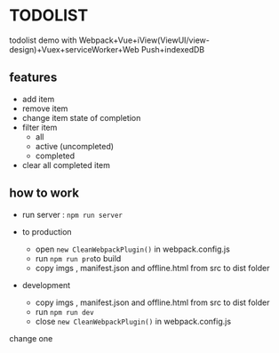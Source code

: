 # TODOLIST

todolist demo with Webpack+Vue+iView(ViewUI/view-design)+Vuex+serviceWorker+Web Push+indexedDB

## features

- add item
- remove item
- change item state of completion
- filter item
  - all
  - active (uncompleted)
  - completed
- clear all completed item

## how to work

- run server : `npm run server`

- to production
  - open `new CleanWebpackPlugin()` in webpack.config.js
  - run `npm run pro`to build
  - copy imgs , manifest.json and offline.html from src to dist folder
- development
  - copy imgs , manifest.json and offline.html from src to dist folder
  - run `npm run dev`
  - close `new CleanWebpackPlugin()` in webpack.config.js

change one